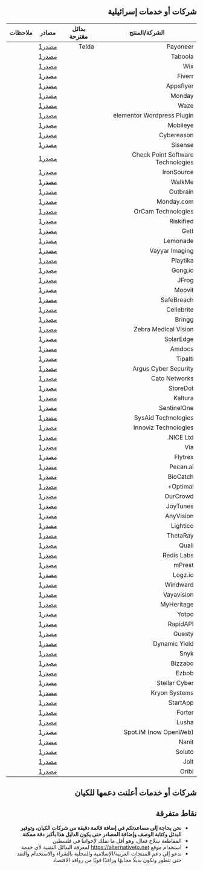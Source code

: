 <div dir='rtl' align='right'>

## شركات أو خدمات إسرائيلية


| الشركة/المنتج | بدائل مقترحة | مصادر | ملاحظات|
| -------- | -------- | -------- |-----|
| Payoneer     | Telda     | [مصدر1](الرابط)  |
| Taboola | | [مصدر1]()|
| Wix | | [مصدر1]()|
| Fiverr | | [مصدر1]()|
| Appsflyer | | [مصدر1]()|
| Monday | | [مصدر1]()|
| Waze | | [مصدر1]()|
| elementor Wordpress Plugin | | [مصدر1]()|
| Mobileye | | [مصدر1]()|
| Cybereason | | [مصدر1]()|
| Sisense | | [مصدر1]()|
| Check Point Software Technologies | | [مصدر1]()|
| IronSource | | [مصدر1]()|
| WalkMe | | [مصدر1]()|
| Outbrain | | [مصدر1]()|
| Monday.com | | [مصدر1]()|
| OrCam Technologies | | [مصدر1]()|
| Riskified | | [مصدر1]()|
| Gett | | [مصدر1]()|
| Lemonade | | [مصدر1]()|
| Vayyar Imaging | | [مصدر1]()|
| Playtika | | [مصدر1]()|
| Gong.io | | [مصدر1]()|
| JFrog | | [مصدر1]()|
| Moovit | | [مصدر1]()|
| SafeBreach | | [مصدر1]()|
| Cellebrite | | [مصدر1]()|
| Bringg | | [مصدر1]()|
| Zebra Medical Vision | | [مصدر1]()|
| SolarEdge | | [مصدر1]()|
| Amdocs | | [مصدر1]()|
| Tipalti | | [مصدر1]()|
| Argus Cyber Security | | [مصدر1]()|
| Cato Networks | | [مصدر1]()|
| StoreDot | | [مصدر1]()|
| Kaltura | | [مصدر1]()|
| SentinelOne | | [مصدر1]()|
| SysAid Technologies | | [مصدر1]()|
| Innoviz Technologies | | [مصدر1]()|
| NICE Ltd. | | [مصدر1]()|
| Via | | [مصدر1]()|
| Flytrex | | [مصدر1]()|
| Pecan.ai | | [مصدر1]()|
| BioCatch | | [مصدر1]()|
| Optimal+ | | [مصدر1]()|
| OurCrowd | | [مصدر1]()|
| JoyTunes | | [مصدر1]()|
| AnyVision | | [مصدر1]()|
| Lightico | | [مصدر1]()|
| ThetaRay | | [مصدر1]()|
| Quali | | [مصدر1]()|
| Redis Labs | | [مصدر1]()|
| mPrest | | [مصدر1]()|
| Logz.io | | [مصدر1]()|
| Windward | | [مصدر1]()|
| Vayavision | | [مصدر1]()|
| MyHeritage | | [مصدر1]()|
| Yotpo | | [مصدر1]()|
| RapidAPI | | [مصدر1]()|
| Guesty | | [مصدر1]()|
| Dynamic Yield | | [مصدر1]()|
| Snyk | | [مصدر1]()|
| Bizzabo | | [مصدر1]()|
| Ezbob | | [مصدر1]()|
| Stellar Cyber | | [مصدر1]()|
| Kryon Systems | | [مصدر1]()|
| StartApp | | [مصدر1]()|
| Forter | | [مصدر1]()|
| Lusha | | [مصدر1]()|
| Spot.IM (now OpenWeb) | | [مصدر1]()|
| Nanit | | [مصدر1]()|
| Soluto | | [مصدر1]()|
| Jolt | | [مصدر1]()|
| Oribi | | [مصدر1]()| 

## شركات أو خدمات أعلنت دعمها للكيان



## نقاط متفرقة
- **نحن بحاجة إلى مساعدتكم في إضافة قائمة دقيقة من شركات الكيان، وتوفير البدئل وكتابة الوصف وإضافة المصادر حتى يكون الدليل هذا بأكبر دقة ممكنة**
- المقاطعة سلاح فعال، وهو أقل ما نملك لإخواننا في فلسطين
- استخدام موقع https://alternativeto.net لمعرفة البدائل التقنية لأي خدمة
- ندعو إلى دعم المنتجات العربية/الإسلامية والمحلية بالشراء والاستخدام والنقد حتى تتطور وتكون بديلًا مجابهًا ورافدًا قويًا من روافد الاقتصاد 
